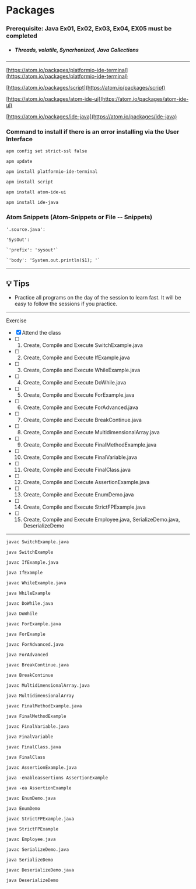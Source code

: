 # Packages 

### **Prerequisite:** Java Ex01, Ex02, Ex03, Ex04, EX05 must be completed


- ##### Threads, volatile, Syncrhonized, Java Collections


 
 ---

 [https://atom.io/packages/platformio-ide-terminal](https://atom.io/packages/platformio-ide-terminal)

 [https://atom.io/packages/script](https://atom.io/packages/script)

 [https://atom.io/packages/atom-ide-ui](https://atom.io/packages/atom-ide-ui)

 [https://atom.io/packages/ide-java](https://atom.io/packages/ide-java)


### Command to install if there is an error installing via the User Interface

`apm config set strict-ssl false`

`apm update`

`apm install platformio-ide-terminal`

`apm install script`

`apm install atom-ide-ui`

`apm install ide-java`


 ### Atom Snippets (Atom-Snippets or File -- Snippets)


 `'.source.java':`

  `'SysOut':`

    `'prefix': 'sysout'`

    `'body': 'System.out.println($1); '`

 ---

 ## :bulb: Tips

 - Practice all programs on the day of the session to learn fast. It will be easy to follow the sessions if you practice.

 ---
 Exercise
 - [x] Attend the class
 - [ ] 1) Create, Compile and Execute  SwitchExample.java
 - [ ] 2) Create, Compile and Execute  IfExample.java
 - [ ] 3) Create, Compile and Execute  WhileExample.java
 - [ ] 4) Create, Compile and Execute  DoWhile.java
 - [ ] 5) Create, Compile and Execute  ForExample.java
 - [ ] 6) Create, Compile and Execute  ForAdvanced.java
 - [ ] 7) Create, Compile and Execute  BreakContinue.java
 - [ ] 8) Create, Compile and Execute  MultidimensionalArray.java
 - [ ] 9) Create, Compile and Execute  FinalMethodExample.java
 - [ ] 10) Create, Compile and Execute  FinalVariable.java
 - [ ] 11) Create, Compile and Execute  FinalClass.java
 - [ ] 12) Create, Compile and Execute  AssertionExample.java
 - [ ] 13) Create, Compile and Execute  EnumDemo.java 
 - [ ] 14) Create, Compile and Execute  StrictFPExample.java
 - [ ] 15) Create, Compile and Execute  Employee.java, SerializeDemo.java, DeserializeDemo


---

`javac SwitchExample.java`

`java SwitchExample`

`javac IfExample.java`

`java IfExample`

`javac WhileExample.java`

`java WhileExample`

`javac DoWhile.java`

`java DoWhile`

`javac ForExample.java`

`java ForExample`

`javac ForAdvanced.java`

`java ForAdvanced`

`javac BreakContinue.java`

`java BreakContinue`

`javac MultidimensionalArray.java`

`java MultidimensionalArray`

`javac FinalMethodExample.java`

`java FinalMethodExample`

`javac FinalVariable.java`

`java FinalVariable`

`javac FinalClass.java`

`java FinalClass`

`javac AssertionExample.java`

`java -enableassertions AssertionExample`

`java -ea AssertionExample`

`javac EnumDemo.java`

`java EnumDemo`

`javac StrictFPExample.java`

`java StrictFPExample`

`javac Employee.java`

`javac SerializeDemo.java`

`java SerializeDemo`

`javac DeserializeDemo.java`

`java DeserializeDemo`